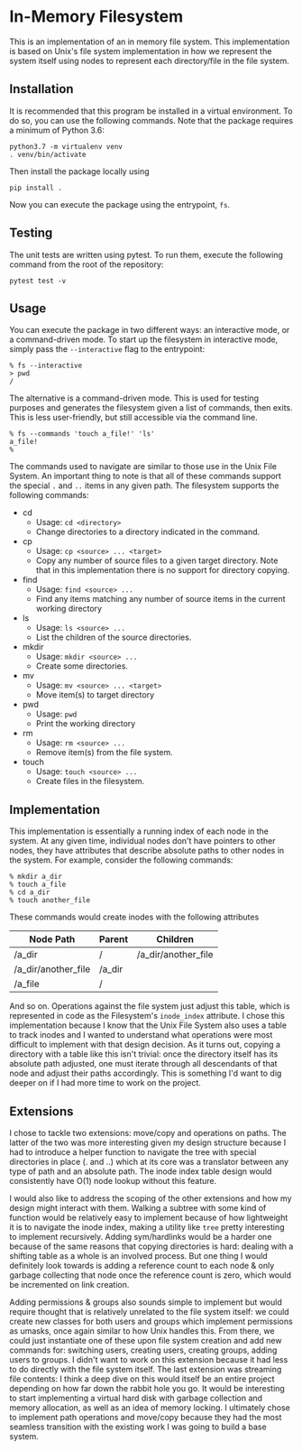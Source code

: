 
# In-Memory Filesystem
This is an implementation of an in memory file system. This implementation is
based on Unix's file system implementation in how we represent the system itself
using nodes to represent each directory/file in the file system.

## Installation
It is recommended that this program be installed in a virtual environment. To 
do so, you can use the following commands. Note that the package requires a
minimum of Python 3.6:
```shell
python3.7 -m virtualenv venv
. venv/bin/activate
```

Then install the package locally using
```shell
pip install .
```

Now you can execute the package using the entrypoint, `fs`.

## Testing
The unit tests are written using pytest. To run them, execute the following
command from the root of the repository:
```shell
pytest test -v
```

## Usage
You can execute the package in two different ways: an interactive mode, or a
command-driven mode. To start up the filesystem in interactive mode, simply
pass the `--interactive` flag to the entrypoint:
```shell
% fs --interactive
> pwd
/
```
The alternative is a command-driven mode. This is used for testing purposes
and generates the filesystem given a list of commands, then exits. This is
less user-friendly, but still accessible via the command line.
```shell
% fs --commands 'touch a_file!' 'ls'
a_file!
%
```

The commands used to navigate are similar to those use in the Unix File System.
An important thing to note is that all of these commands support the special
`.` and `..` items in any given path.
The filesystem supports the following commands:

* cd
  * Usage: `cd <directory>`
  * Change directories to a directory indicated in the command.
* cp
  * Usage: `cp <source> ... <target>`
  * Copy any number of source files to a given target directory. Note that in
    this implementation there is no support for directory copying.
* find
  * Usage: `find <source> ...`
  * Find any items matching any number of source items in the current working
  directory
* ls
  * Usage: `ls <source> ...`
  * List the children of the source directories.
* mkdir
  * Usage: `mkdir <source> ...`
  * Create some directories.
* mv
  * Usage: `mv <source> ... <target>`
  * Move item(s) to target directory
* pwd
  * Usage: `pwd`
  * Print the working directory
* rm
  * Usage: `rm <source> ...`
  * Remove item(s) from the file system.
* touch
  * Usage: `touch <source> ...`
  * Create files in the filesystem.

## Implementation
This implementation is essentially a running index of each node in the system.
At any given time, individual nodes don't have pointers to other nodes, they
have attributes that describe absolute paths to other nodes in the system. For
example, consider the following commands:

```shell
% mkdir a_dir
% touch a_file
% cd a_dir
% touch another_file
```

These commands would create inodes with the following attributes

| Node Path           | Parent | Children        |
|---------------------|--------|-----------------|
| /a_dir              | /      | /a_dir/another_file |
| /a_dir/another_file | /a_dir |                 |
| /a_file             | /      |                 |

And so on. Operations against the file system just adjust this table, which is
represented in code as the Filesystem's `inode_index` attribute. I chose this
 implementation because I know that the Unix File System also uses a table
to track inodes and I wanted to understand what operations were most difficult
to implement with that design decision. As it turns out, copying a directory
with a table like this isn't trivial: once the directory itself has its
absolute path adjusted, one must iterate through all descendants of that node
and adjust their paths accordingly. This is something I'd want to dig deeper 
on if I had more time to work on the project.

## Extensions
I chose to tackle two extensions: move/copy and operations on paths. The latter
of the two was more interesting given my design structure because I had to
introduce a helper function to navigate the tree with special directories in
place (. and ..) which at its core was a translator between any type of path
and an absolute path. The inode index table design would consistently have
O(1) node lookup without this feature.

I would also like to address the scoping of the other extensions and how my
design might interact with them. Walking a subtree with some kind of function
would be relatively easy to implement because of how lightweight it is to
navigate the inode index, making a utility like `tree` pretty interesting to
implement recursively. Adding sym/hardlinks would be a harder one because of the
same reasons that copying directories is hard: dealing with a shifting table
as a whole is an involved process. But one thing I would definitely look
towards is adding a reference count to each node & only garbage collecting that
node once the reference count is zero, which would be incremented on link
creation.

Adding permissions & groups also sounds simple to implement but would require
thought that is relatively unrelated to the file system itself: we could create
new classes for both users and groups which implement permissions as umasks, 
once again similar to how Unix handles this. From there, we could just 
instantiate one of these upon file system creation and add new commands for:
switching users, creating users, creating groups, adding users to groups. I
didn't want to work on this extension because it had less to do directly with
the file system itself. The last extension was streaming file contents: I think
a deep dive on this would itself be an entire project depending on how far down
the rabbit hole you go. It would be interesting to start implementing
a virtual hard disk with garbage collection and memory allocation, as well as
an idea of memory locking. I ultimately chose to implement path operations and
move/copy because they had the most seamless transition with the existing work
I was going to build a base system.